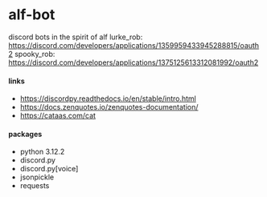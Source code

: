 # alf-bot
discord bots in the spirit of alf
lurke_rob: https://discord.com/developers/applications/1359959433945288815/oauth2
spooky_rob: https://discord.com/developers/applications/1375125613312081992/oauth2

#### links

- https://discordpy.readthedocs.io/en/stable/intro.html
- https://docs.zenquotes.io/zenquotes-documentation/
- https://cataas.com/cat

#### packages
- python 3.12.2 
- discord.py
- discord.py[voice]
- jsonpickle
- requests